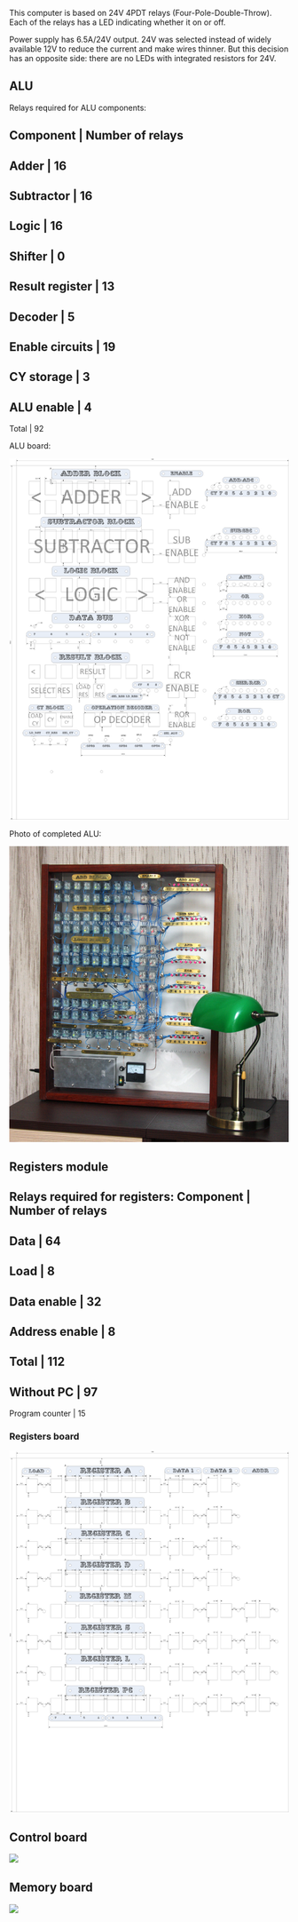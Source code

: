 This computer is based on 24V 4PDT relays (Four-Pole-Double-Throw). Each of the relays has a LED indicating whether it on or off.

Power supply has 6.5A/24V output. 24V was selected instead of widely available 12V to reduce the current and make wires thinner.
But this decision has an opposite side: there are no LEDs with integrated resistors for 24V.

## ALU

Relays required for ALU components:

Component | Number of relays
----------------------------
Adder | 16
----------------------------
Subtractor | 16
----------------------------
Logic | 16
----------------------------
Shifter | 0
----------------------------
Result register | 13
----------------------------
Decoder | 5
----------------------------
Enable circuits | 19
----------------------------
CY storage | 3
----------------------------
ALU enable | 4
----------------------------
Total | 92

ALU board:

![](https://github.com/Dovgaluk/Relay/blob/master/Schemes/ALU%20board.png)

Photo of completed ALU:

![](https://github.com/Dovgaluk/Relay/blob/master/Photos/ALU%20complete.JPG)

## Registers module

Relays required for registers:
Component | Number of relays
----------------------------
Data | 64
----------------------------
Load | 8
----------------------------
Data enable | 32
----------------------------
Address enable | 8
----------------------------
Total | 112
----------------------------
Without PC | 97
----------------------------
Program counter | 15


### Registers board

![](https://github.com/Dovgaluk/Relay/blob/master/Schemes/Registers%20board.png)

## Control board

![](https://github.com/Dovgalyuk/Relay/blob/master/Schemes/Control%20board.png)

## Memory board

![](https://github.com/Dovgalyuk/Relay/blob/master/Schemes/Memory%20board.png)
